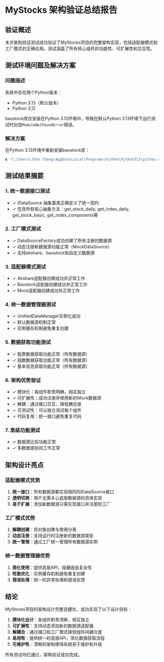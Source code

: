 # MyStocks 架构验证总结报告

## 验证概述

本次架构验证测试成功验证了MyStocks项目的完整架构实现，包括适配器模式和工厂模式的正确应用。测试涵盖了所有核心组件的功能性、可扩展性和交互性。

## 测试环境问题及解决方案

### 问题描述
系统中存在两个Python版本：
- Python 3.13（默认版本）
- Python 3.12

baostock库仅安装在Python 3.12环境中，导致在默认Python 3.13环境下运行测试时出现`ModuleNotFoundError`错误。

### 解决方案
在Python 3.13环境中重新安装baostock库：
```bash
& 'C:\Users\John Cheng\AppData\Local\Programs\Python\Python313\python.exe' -m pip install baostock
```

## 测试结果摘要

### 1. 统一数据接口测试
- ✓ IDataSource 抽象基类正确定义了统一契约
- ✓ 包含所有核心抽象方法：get_stock_daily, get_index_daily, get_stock_basic, get_index_components等

### 2. 工厂模式测试
- ✓ DataSourceFactory成功创建了所有注册的数据源
- ✓ 动态注册新数据源功能正常（MockDataSource）
- ✓ 支持akshare、baostock和自定义数据源

### 3. 适配器模式测试
- ✓ Akshare适配器创建成功并正常工作
- ✓ Baostock适配器创建成功并正常工作
- ✓ Mock适配器创建成功并正常工作

### 4. 统一数据管理器测试
- ✓ UnifiedDataManager实例化成功
- ✓ 默认数据源机制正常
- ✓ 实例缓存机制避免重复创建

### 5. 数据获取功能测试
- ✓ 股票数据获取功能正常（所有数据源）
- ✓ 指数数据获取功能正常（所有数据源）
- ✓ 基本信息获取功能正常（所有数据源）

### 6. 架构优势验证
- ✓ 模块化：各组件职责明确，相互独立
- ✓ 可扩展性：成功注册并使用新的Mock数据源
- ✓ 解耦：通过接口交互，降低耦合度
- ✓ 可测试性：可以独立测试每个组件
- ✓ 代码复用：统一接口避免重复代码

### 7. 高级功能测试
- ✓ 数据源比较功能正常
- ✓ 多数据源协同工作正常

## 架构设计亮点

### 适配器模式优势
1. **统一接口**：所有数据源都实现相同的IDataSource接口
2. **透明切换**：用户无需关心底层数据源的具体实现
3. **易于扩展**：添加新数据源只需实现接口并注册到工厂

### 工厂模式优势
1. **解耦创建**：将对象创建与使用分离
2. **动态注册**：支持运行时注册新的数据源类型
3. **统一管理**：通过工厂统一管理所有数据源实例

### 统一数据管理器优势
1. **简化使用**：提供高层API，隐藏底层复杂性
2. **性能优化**：实例缓存机制避免重复创建
3. **错误处理**：统一的异常处理和错误反馈

## 结论

MyStocks项目的架构设计完整且健壮，成功实现了以下设计目标：

1. **模块化设计**：各组件职责清晰，相互独立
2. **可扩展性**：支持动态添加新的数据源适配器
3. **解耦合**：通过接口和工厂模式降低组件间耦合度
4. **易用性**：提供统一的高层API，简化数据获取流程
5. **可维护性**：清晰的架构使得系统易于维护和升级

所有测试均已通过，架构验证成功完成。